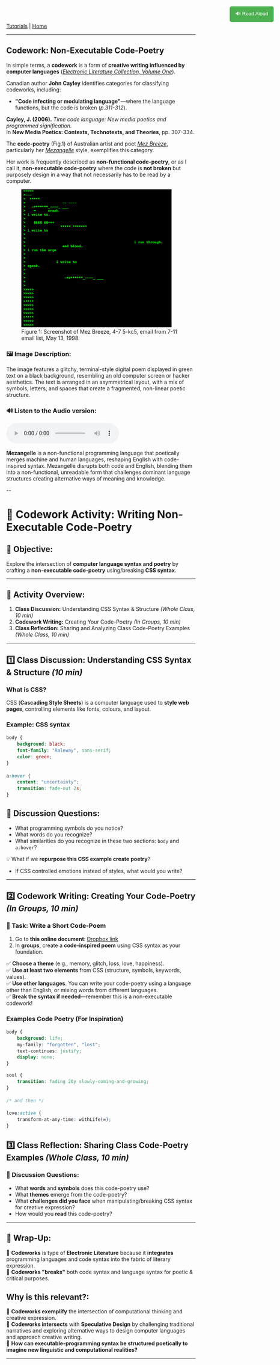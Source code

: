 
[Tutorials](README.md) | [Home](../../README.md)

-------------------------------------------------------------------------------

<style>
  .tts-button {
    position: fixed;
    top: 20px;
    right: 20px;
    padding: 10px 15px;
    background-color: #4CAF50;
    color: white;
    border: none;
    border-radius: 5px;
    cursor: pointer;
  }

  .tts-button:hover {
    background-color: #45a049;
  }
</style>

<button class="tts-button" onclick="speakText()">🔊 Read Aloud</button>

<script>
  function speakText() {
    let text = document.body.innerText;
    let speech = new SpeechSynthesisUtterance(text);
    speech.lang = "en-US"; // Set language
    speech.rate = 1; // Adjust speed (1 = normal)
    window.speechSynthesis.speak(speech);
  }
</script>

## Codework: Non-Executable Code-Poetry

In simple terms, a **codework** is a form of **creative writing influenced by computer languages** (*<a href="https://collection.eliterature.org/1/aux/keywords.html" target="_blank">Electronic Literature Collection, Volume One</a>*).  

Canadian author **John Cayley** identifies categories for classifying codeworks, including:  

+ **"Code infecting or modulating language"**—where the language functions, but the code is broken (*p.311-312*).

**Cayley, J. (2006).** *Time code language: New media poetics and programmed signification.*  
In **New Media Poetics: Contexts, Technotexts, and Theories**, pp. 307-334.

The **code-poetry** (Fig.1) of Australian artist and poet *<a href="https://www.mezbreezedesign.com/" target="_blank">Mez Breeze</a>*, particularly her *<a href="https://anthology.rhizome.org/mez-breeze" target="_blank">Mezangelle</a>* style, exemplifies this category.  

Her work is frequently described as **non-functional code-poetry**, or as I call it, **non-executable code-poetry** where the code is **not broken** but purposely design in a way that not necessarily has to be read by a computer.

<figure>
    <img src="imgs/93.png" width="400">
    <figcaption>Figure 1: Screenshot of Mez Breeze, 4-7 5-kc5, email from 7-11 email list, May 13, 1998.</figcaption>
</figure>

### 🖼️ Image Description:
The image features a glitchy, terminal-style digital poem displayed in green text on a black background, resembling an old computer screen or hacker aesthetics. The text is arranged in an asymmetrical layout, with a mix of symbols, letters, and spaces that create a fragmented, non-linear poetic structure.

### 🔊 Listen to the Audio version:
<audio controls>
  <source src="imgs/codework-mez.wav" type="audio/mpeg">
</audio>

**Mezangelle** is a non-functional programming language that poetically merges machine and human languages, reshaping English with code-inspired syntax. Mezangelle disrupts both code and English, blending them into a non-functional, unreadable form that challenges dominant language structures creating alternative ways of meaning and knowledge.

--

# 🌟 Codework Activity: Writing Non-Executable Code-Poetry

## 🎯 Objective:
Explore the intersection of **computer language syntax and poetry** by crafting a **non-executable code-poetry** using/breaking **CSS syntax**.

---

## 📌 Activity Overview:
1. **Class Discussion:** Understanding CSS Syntax & Structure *(Whole Class, 10 min)*
2. **Codework Writing:** Creating Your Code-Poetry *(In Groups, 10 min)*
3. **Class Reflection:** Sharing and Analyzing Class Code-Poetry Examples *(Whole Class, 10 min)*

---

## 1️⃣ Class Discussion: Understanding CSS Syntax & Structure *(10 min)*

### **What is CSS?**
CSS (**Cascading Style Sheets**) is a computer language used to **style web pages**, controlling elements like fonts, colours, and layout.

### **Example: CSS syntax**

```css
body {
    background: black;
    font-family: "Raleway", sans-serif;
    color: green;
}

a:hover {
    content: "uncertainty";
    transition: fade-out 2s;
}
```

## 📢 Discussion Questions:
- What programming symbols do you notice?
- What words do you recognize?
- What similarities do you recognize in these two sections: `body` and `a:hover`?

💡 What if we **repurpose this CSS example create poetry**?
- If CSS controlled emotions instead of styles, what would you write?

---

## 2️⃣ Codework Writing: Creating Your Code-Poetry *(In Groups, 10 min)*  

### **📝 Task: Write a Short Code-Poem**  
1. Go to **this online document**: <a href="https://docs.google.com/document/d/1rPHzvru9saW5Bf-Y6ho8K36VdwdjU2uCjj_UMOudpOw/edit?usp=sharing" target="_blank">Dropbox link</a>
2. In **groups**, create a **code-inspired poem** using CSS syntax as your foundation.  

✅ **Choose a theme** (e.g., memory, glitch, loss, love, happiness).  
✅ **Use at least two elements** from CSS (structure, symbols, keywords, values).  
✅ **Use other languages**. You can write your code-poetry using a language other than English, or mixing words from different languages.  
✅ **Break the syntax if needed**—remember this is a non-executable codework!  

### **Examples Code Poetry (For Inspiration)**

```css
body {
    background: life;
    my-family: "forgotten", "lost";
    text-continues: justify;
    display: none;
}
```

```css
soul {
    transition: fading 20y slowly-coming-and-growing;
}

/* and then */

love:active {
    transform-at-any-time: withLife(∞);
}
```

## 3️⃣ Class Reflection: Sharing Class Code-Poetry Examples *(Whole Class, 10 min)*  

### 📢 Discussion Questions:
- What **words** and **symbols** does this code-poetry use?
- What **themes** emerge from the code-poetry?  
- What **challenges did you face** when manipulating/breaking CSS syntax for creative expression?
- How would you **read** this code-poetry?

---

## 🔄 Wrap-Up:
🔸 **Codeworks** is type of **Electronic Literature** because it **integrates** programming languages and code syntax into the fabric of literary expression.   
🔸 **Codeworks "breaks"** both code syntax and language syntax for poetic & critical purposes.   

## Why is this relevant?:
🔸 **Codeworks exemplify** the intersection of computational thinking and creative expression.  
🔸 **Codeworks intersects** with **Speculative Design** by challenging traditional narratives and exploring alternative ways to design computer languages and approach creative writing.  
🔸 **How can executable-programming syntax be structured poetically to imagine new linguistic and computational realities?**

---
